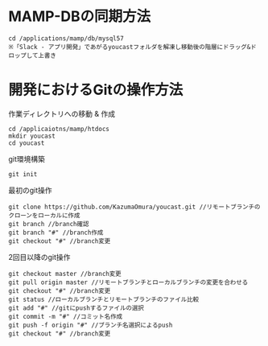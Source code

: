 # MAMP-DBの同期方法
```
cd /applications/mamp/db/mysql57
※「Slack - アプリ開発」であがるyoucastフォルダを解凍し移動後の階層にドラッグ&ドロップして上書き
```

# 開発におけるGitの操作方法
作業ディレクトリへの移動 & 作成
```
cd /applicaiotns/mamp/htdocs
mkdir youcast
cd youcast
```

git環境構築
```
git init
```

最初のgit操作
```
git clone https://github.com/KazumaOmura/youcast.git //リモートブランチのクローンをローカルに作成
git branch //branch確認
git branch "#" //branch作成
git checkout "#" //branch変更
```

2回目以降のgit操作
```
git checkout master //branch変更
git pull origin master //リモートブランチとローカルブランチの変更を合わせる
git checkout "#" //branch変更
git status //ローカルブランチとリモートブランチのファイル比較
git add "#" //gitにpushするファイルの選択
git commit -m "#" //コミット名作成
git push -f origin "#" //ブランチ名選択によるpush
git checkout "#" //branch変更
```
